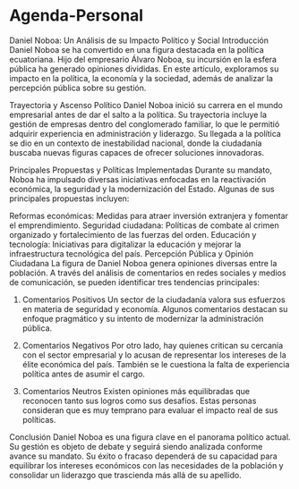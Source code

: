 # Agenda-Personal
Daniel Noboa: Un Análisis de su Impacto Político y Social
Introducción
Daniel Noboa se ha convertido en una figura destacada en la política ecuatoriana. Hijo del empresario Álvaro Noboa, su incursión en la esfera pública ha generado opiniones divididas. En este artículo, exploramos su impacto en la política, la economía y la sociedad, además de analizar la percepción pública sobre su gestión.

Trayectoria y Ascenso Político
Daniel Noboa inició su carrera en el mundo empresarial antes de dar el salto a la política. Su trayectoria incluye la gestión de empresas dentro del conglomerado familiar, lo que le permitió adquirir experiencia en administración y liderazgo. Su llegada a la política se dio en un contexto de inestabilidad nacional, donde la ciudadanía buscaba nuevas figuras capaces de ofrecer soluciones innovadoras.

Principales Propuestas y Políticas Implementadas
Durante su mandato, Noboa ha impulsado diversas iniciativas enfocadas en la reactivación económica, la seguridad y la modernización del Estado. Algunas de sus principales propuestas incluyen:

Reformas económicas: Medidas para atraer inversión extranjera y fomentar el emprendimiento.
Seguridad ciudadana: Políticas de combate al crimen organizado y fortalecimiento de las fuerzas del orden.
Educación y tecnología: Iniciativas para digitalizar la educación y mejorar la infraestructura tecnológica del país.
Percepción Pública y Opinión Ciudadana
La figura de Daniel Noboa genera opiniones diversas entre la población. A través del análisis de comentarios en redes sociales y medios de comunicación, se pueden identificar tres tendencias principales:

1. Comentarios Positivos
Un sector de la ciudadanía valora sus esfuerzos en materia de seguridad y economía. Algunos comentarios destacan su enfoque pragmático y su intento de modernizar la administración pública.

2. Comentarios Negativos
Por otro lado, hay quienes critican su cercanía con el sector empresarial y lo acusan de representar los intereses de la élite económica del país. También se le cuestiona la falta de experiencia política antes de asumir el cargo.

3. Comentarios Neutros
Existen opiniones más equilibradas que reconocen tanto sus logros como sus desafíos. Estas personas consideran que es muy temprano para evaluar el impacto real de sus políticas.

Conclusión
Daniel Noboa es una figura clave en el panorama político actual. Su gestión es objeto de debate y seguirá siendo analizada conforme avance su mandato. Su éxito o fracaso dependerá de su capacidad para equilibrar los intereses económicos con las necesidades de la población y consolidar un liderazgo que trascienda más allá de su apellido.
